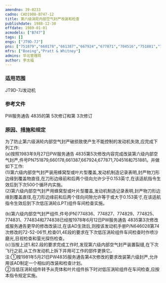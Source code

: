 ```yaml
---
amendno: 39-0233  
cadno: CAD1988-B747-12  
title: 第六级涡轮内部空气封严改装和检查  
publishdate: 1988-12-30  
effdate: 1989-01-01  
acmodels: ["B747"]  
tags: []  
engs: ["JT9D-7J"]  
pns: ["751879","660178","661387","667924","677871","704516","751881","774836","774827","774829","774825","774831","774834","774838"]  
mfrs: ["Boeing","Pratt & Whitney"]  
admins: 华北管理局  
author: 李太福  
---
```

  
### 适用范围  
JT9D-7J发动机  
  
<!--more-->  
### 参考文件  
  PW服务通告 4835的第 5次修订和第 3次修订  
  
### 原因、措施和规定  

  为了防止第六级涡轮内部空气封严破损致使产生不能控制的发动机失效,应完成下列工作:  
(a)按照1983年9月27日PW服务通告 4835第5次修改内容完成改装第六级内部空气封严,件号PN751879,660178,661387,667924,677871,704516和751881。并做如下工作:  
  (1)第六级内部空气封严装用蜂窝型或叶片型覆盖,发动机制造记录表明,封严物刀形边缘到覆盖物直径,在刀形边缘前和后两个径向允许少于0.153英寸,在该适航指令生效后到下次500个循环内实施。  
  (2)第六级内部空气封严用蜂窝型或叶片型覆盖,发动机制造记录表明,封严物刀形边缘到覆盖直径,在刀形边缘前和后两个径向间隙允许等于或大于0.153英寸,在该适航指令生效后到下次低压涡轮(LPT)组件车间检查实施。  
  
  (b)第六级内部空气封严组件,件号(PN)774836、774827、774829、774825、774831、774834和774838已经按1978年6月12日PW服务通告 4835第3次修改或服务通告更早的修改改装过,在该AD生效后,则按该发动机手册P/N646028第74次修改的72-52-06节,检查01,4E段的要求在下次低压涡轮组件车间检查时作喷沙磨光,目视检查和萤光探伤检查。  
  (c)当按上述1.和2.段的要求完成工作时,发现第六级内部空气封严装置裂缝,在下次飞行之前,从工作发动机上拆下并用可工作的部件更换它。  
注:①按1981年5月21日PW4835服务通告第4次修改的要求改装第六级封严,允许用该AD制定一个相似的改装和检查计划。  
②当低压涡轮组件转予从壳体和叶片组件拆下时对低压涡轮组件在车间检查,应按本指令规定实施。  
  
